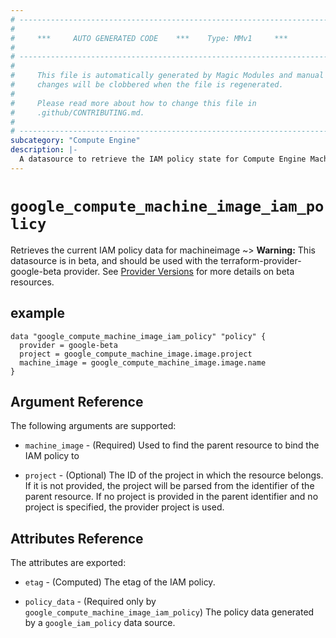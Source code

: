 ```yaml
---
# ----------------------------------------------------------------------------
#
#     ***     AUTO GENERATED CODE    ***    Type: MMv1     ***
#
# ----------------------------------------------------------------------------
#
#     This file is automatically generated by Magic Modules and manual
#     changes will be clobbered when the file is regenerated.
#
#     Please read more about how to change this file in
#     .github/CONTRIBUTING.md.
#
# ----------------------------------------------------------------------------
subcategory: "Compute Engine"
description: |-
  A datasource to retrieve the IAM policy state for Compute Engine MachineImage
---
```



# `google_compute_machine_image_iam_policy`
Retrieves the current IAM policy data for machineimage
~> **Warning:** This datasource is in beta, and should be used with the terraform-provider-google-beta provider.
See [Provider Versions](https://terraform.io/docs/providers/google/guides/provider_versions.html) for more details on beta resources.


## example

```hcl
data "google_compute_machine_image_iam_policy" "policy" {
  provider = google-beta
  project = google_compute_machine_image.image.project
  machine_image = google_compute_machine_image.image.name
}
```

## Argument Reference

The following arguments are supported:

* `machine_image` - (Required) Used to find the parent resource to bind the IAM policy to

* `project` - (Optional) The ID of the project in which the resource belongs.
    If it is not provided, the project will be parsed from the identifier of the parent resource. If no project is provided in the parent identifier and no project is specified, the provider project is used.

## Attributes Reference

The attributes are exported:

* `etag` - (Computed) The etag of the IAM policy.

* `policy_data` - (Required only by `google_compute_machine_image_iam_policy`) The policy data generated by
  a `google_iam_policy` data source.

